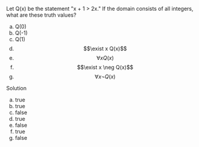 Let Q(x) be the statement "x + 1 > 2x." If the domain consists of all integers, what are these truth values?

1. Q(0)
1. Q(-1)
1. Q(1)
1. $$\exist x Q(x)$$
1. $$\forall x Q(x)$$
1. $$\exist x \neg Q(x)$$
1. $$\forall x \neg Q(x)$$

Solution

1. true
1. true
1. false
1. true
1. false
1. true
1. false

<style type="text/css">
    ol { list-style-type: lower-alpha; }
</style>